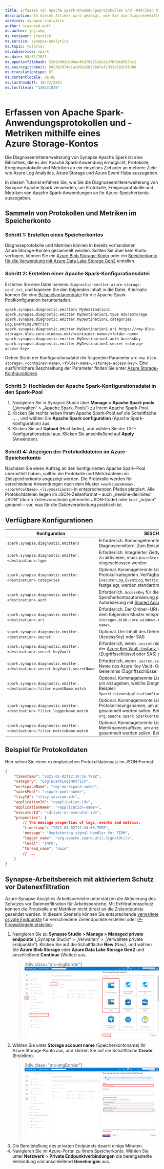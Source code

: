 ```yaml
---
title: Erfassen von Apache Spark-Anwendungsprotokollen und -Metriken mithilfe eines Azure Storage-Kontos
description: In diesem Artikel wird gezeigt, wie Sie die Diagnoseemittererweiterung von Synapse Spark verwenden, um Protokolle, Ereignisprotokolle und Metriken zu sammeln, und Sie erfahren, wie Sie die Grafana-Dashboards integrieren.
services: synapse-analytics
author: hrasheed-msft
ms.author: jejiang
ms.reviewer: jrasnick
ms.service: synapse-analytics
ms.topic: tutorial
ms.subservice: spark
ms.date: 08/31/2021
ms.openlocfilehash: 52d9c903cbd4aafe8799151663a37b09ed5676c2
ms.sourcegitcommit: 692382974e1ac868a2672b67af2d33e593c91d60
ms.translationtype: HT
ms.contentlocale: de-DE
ms.lasthandoff: 10/22/2021
ms.locfileid: "130241039"
---
```

# <a name="collect-your-apache-spark-applications-logs-and-metrics-using-azure-storage-account"></a>Erfassen von Apache Spark-Anwendungsprotokollen und -Metriken mithilfe eines Azure Storage-Kontos

Die Diagnoseemittererweiterung von Synapse Apache Spark ist eine Bibliothek, die es der Apache Spark-Anwendung ermöglicht, Protokolle, Ereignisprotokolle und Metriken an ein einzelnes Ziel oder an mehrere Ziele wie Azure Log Analytics, Azure Storage und Azure Event Hubs auszugeben. 

In diesem Tutorial erfahren Sie, wie Sie die Diagnoseemittererweiterung von Synapse Apache Spark verwenden, um Protokolle, Ereignisprotokolle und Metriken von Apache Spark-Anwendungen an Ihr Azure-Speicherkonto auszugeben.

## <a name="collect-logs-and-metrics-to-storage-account"></a>Sammeln von Protokollen und Metriken im Speicherkonto

### <a name="step-1-create-a-storage-account"></a>Schritt 1: Erstellen eines Speicherkontos

Diagnoseprotokolle und Metriken können in bereits vorhandenen Azure Storage-Konten gesammelt werden. Sollten Sie über kein Konto verfügen, können Sie ein [Azure Blob Storage-Konto](../../storage/common/storage-account-create.md) oder ein [Speicherkonto für die Verwendung mit Azure Data Lake Storage Gen2](../../storage/blobs/create-data-lake-storage-account.md) erstellen.

### <a name="step-2-create-an-apache-spark-configuration-file"></a>Schritt 2: Erstellen einer Apache Spark-Konfigurationsdatei

Erstellen Sie eine Datei namens `diagnostic-emitter-azure-storage-conf.txt`, und kopieren Sie den folgenden Inhalt in die Datei. Alternativ können Sie eine [Beispielvorlagendatei](https://go.microsoft.com/fwlink/?linkid=2169375) für die Apache Spark-Poolkonfiguration herunterladen.

```
spark.synapse.diagnostic.emitters MyDestination1
spark.synapse.diagnostic.emitter.MyDestination1.type AzureStorage
spark.synapse.diagnostic.emitter.MyDestination1.categories Log,EventLog,Metrics
spark.synapse.diagnostic.emitter.MyDestination1.uri https://<my-blob-storage>.blob.core.windows.net/<container-name>/<folder-name>
spark.synapse.diagnostic.emitter.MyDestination1.auth AccessKey
spark.synapse.diagnostic.emitter.MyDestination1.secret <storage-access-key>
```

Geben Sie in der Konfigurationsdatei die folgenden Parameter an: `<my-blob-storage>`, `<container-name>`, `<folder-name>`, `<storage-access-key>`.
Eine ausführlichere Beschreibung der Parameter finden Sie unter [Azure Storage-Konfigurationen](#available-configurations).

### <a name="step-3-upload-the-apache-spark-configuration-file-to-spark-pool"></a>Schritt 3: Hochladen der Apache Spark-Konfigurationsdatei in den Spark-Pool

1. Navigieren Sie in Synapse Studio über **Manage > Apache Spark pools** („Verwalten“ > „Apache Spark-Pools“) zu Ihrem Apache Spark-Pool.
1. Klicken Sie rechts neben Ihrem Apache Spark-Pool auf die Schaltfläche **...** , und wählen Sie **Apache Spark configuration** (Apache Spark-Konfiguration) aus.
1. Klicken Sie auf **Upload** (Hochladen), und wählen Sie die TXT-Konfigurationsdatei aus. Klicken Sie anschließend auf **Apply** (Anwenden).

### <a name="step-4-view-the-logs-files-in-azure-storage-account"></a>Schritt 4: Anzeigen der Protokolldateien im Azure-Speicherkonto


Nachdem Sie einen Auftrag an den konfigurierten Apache Spark-Pool übermittelt haben, sollten die Protokolle und Metrikdateien im Zielspeicherkonto angezeigt werden.
Die Protokolle werden für verschiedene Anwendungen nach dem Muster `<workspaceName>.<sparkPoolName>.<livySessionId>` in entsprechenden Pfaden platziert.
Alle Protokolldateien liegen im JSON-Zeilenformat – auch „newline-delimited JSON“ (durch Zeilenvorschübe getrennter JSON-Code) oder kurz „ndjson“ genannt – vor, was für die Datenverarbeitung praktisch ist.

## <a name="available-configurations"></a>Verfügbare Konfigurationen

| Konfiguration | BESCHREIBUNG |
| --- | --- |
| `spark.synapse.diagnostic.emitters`                                         | Erforderlich. Kommagetrennte Liste der Zielnamen von Diagnoseemittern. Zum Beispiel, `MyDest1,MyDest2` |
| `spark.synapse.diagnostic.emitter.<destination>.type`                       | Erforderlich. Integrierter Zieltyp. Um das Azure-Speicherziel zu aktivieren, muss `AzureStorage` in dieses Feld eingeschlossen werden. |
| `spark.synapse.diagnostic.emitter.<destination>.categories`                 | Optional. Kommagetrennte Liste der ausgewählten Protokollkategorien. Verfügbare Werte: `DriverLog`, `ExecutorLog`, `EventLog`, `Metrics`. Ist diese Option nicht festgelegt, werden standardmäßig **alle** Kategorien verwendet. |
| `spark.synapse.diagnostic.emitter.<destination>.auth`                       | Erforderlich. `AccessKey` für die Verwendung der Speicherkontoautorisierung per [Zugriffsschlüssel](../../storage/common/storage-account-keys-manage.md). `SAS` für die Autorisierung mit [Shared Access Signatures (SAS)](../../storage/common/storage-sas-overview.md). |
| `spark.synapse.diagnostic.emitter.<destination>.uri`                        | Erforderlich. Der Ordner-URI des Zielblobcontainers. Muss dem folgenden Muster entsprechen: `https://<my-blob-storage>.blob.core.windows.net/<container-name>/<folder-name>`. |
| `spark.synapse.diagnostic.emitter.<destination>.secret`                     | Optional. Der Inhalt des Geheimnisses: Zugriffsschlüssel (AccessKey) oder SAS. |
| `spark.synapse.diagnostic.emitter.<destination>.secret.keyVault`            | Erforderlich, wenn `.secret` nicht angegeben wird. Der Name der [Azure Key Vault-Instanz](../../key-vault/general/overview.md), in der das Geheimnis (Zugriffsschlüssel oder SAS) gespeichert ist. |
| `spark.synapse.diagnostic.emitter.<destination>.secret.keyVault.secretName` | Erforderlich, wenn `.secret.keyVault` angegeben wird. Der Name des Azure Key Vault-Geheimnisses, in dem das Geheimnis (Zugriffsschlüssel oder SAS) gespeichert ist. |
| `spark.synapse.diagnostic.emitter.<destination>.filter.eventName.match`     | Optional. Kommagetrennte Liste mit Spark-Ereignisnamen, um anzugeben, welche Ereignisse gesammelt werden sollen. Beispiel: `SparkListenerApplicationStart,SparkListenerApplicationEnd` |
| `spark.synapse.diagnostic.emitter.<destination>.filter.loggerName.match`    | Optional. Kommagetrennte Liste mit log4j-Protokollierungsnamen, um anzugeben, welche Protokolle gesammelt werden sollen. Beispiel: `org.apache.spark.SparkContext,org.example.Logger` |
| `spark.synapse.diagnostic.emitter.<destination>.filter.metricName.match`    | Optional. Kommagetrennte Liste mit Spark-Metriknamensuffixen, um anzugeben, welche Metriken gesammelt werden sollen. Beispiel: `jvm.heap.used` |

## <a name="log-data-sample"></a>Beispiel für Protokolldaten

Hier sehen Sie einen exemplarischen Protokolldatensatz im JSON-Format:

```json
{
    "timestamp": "2021-01-02T12:34:56.789Z",
    "category": "Log|EventLog|Metrics",
    "workspaceName": "<my-workspace-name>",
    "sparkPool": "<spark-pool-name>",
    "livyId": "<livy-session-id>",
    "applicationId": "<application-id>",
    "applicationName": "<application-name>",
    "executorId": "<driver-or-executor-id>",
    "properties": {
        // The message properties of logs, events and metrics.
        "timestamp": "2021-01-02T12:34:56.789Z",
        "message": "Registering signal handler for TERM",
        "logger_name": "org.apache.spark.util.SignalUtils",
        "level": "INFO",
        "thread_name": "main"
        // ...
    }
}
```

## <a name="synapse-workspace-with-data-exfiltration-protection-enabled"></a>Synapse-Arbeitsbereich mit aktiviertem Schutz vor Datenexfiltration

Azure Synapse Analytics-Arbeitsbereiche unterstützen die Aktivierung des Schutzes vor Datenexfiltration für Arbeitsbereiche. Mit Exfiltrationsschutz können die Protokolle und Metriken nicht direkt an die Zielendpunkte gesendet werden. In diesem Szenario können Sie entsprechende [verwaltete private Endpunkte](../../synapse-analytics/security/synapse-workspace-managed-private-endpoints.md) für verschiedene Zielendpunkte erstellen oder [IP-Firewallregeln erstellen](../../synapse-analytics/security/synapse-workspace-ip-firewall.md).


1. Navigieren Sie zu **Synapse Studio > Manage > Managed private endpoints** („Synapse Studio“ > „Verwalten“ > „Verwaltete private Endpunkte“). Klicken Sie auf die Schaltfläche **New** (Neu), und wählen Sie **Azure Blob Storage** oder **Azure Data Lake Storage Gen2** und anschließend **Continue** (Weiter) aus.
   > [!div class="mx-imgBorder"]
   > ![Erstellen eines verwalteten privaten Endpunkts 1](./media/azure-synapse-diagnostic-emitters-azure-storage/create-private-endpoint-1.png)
2. Wählen Sie unter **Storage account name** (Speicherkontoname) Ihr Azure Storage-Konto aus, und klicken Sie auf die Schaltfläche **Create** (Erstellen).
   > [!div class="mx-imgBorder"]
   > ![Erstellen eines verwalteten privaten Endpunkts 2](./media/azure-synapse-diagnostic-emitters-azure-storage/create-private-endpoint-2.png)
3. Die Bereitstellung des privaten Endpunkts dauert einige Minuten.
4. Navigieren Sie im Azure-Portal zu Ihrem Speicherkonto. Wählen Sie unter **Netzwerk** > **Private Endpunktverbindungen** die bereitgestellte Verbindung und anschließend **Genehmigen** aus.


